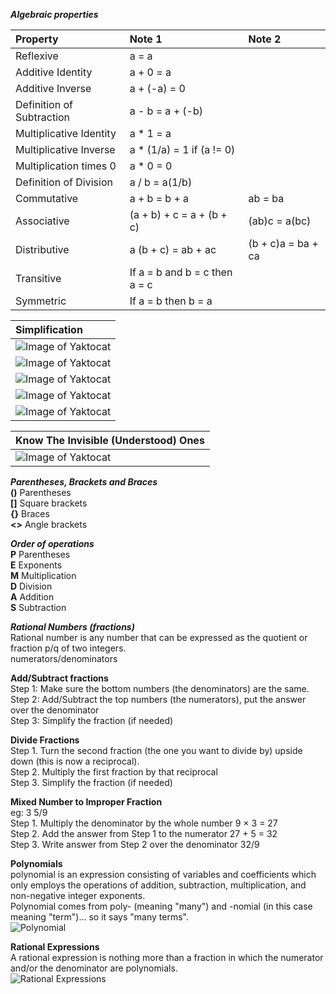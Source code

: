 ___Algebraic properties___  

| Property          | Note 1           |Note 2    |  
|:----------------- |:---------------- |:-------- |  
| Reflexive         | a = a            |          |  
| Additive Identity | a + 0 = a        |          |  
| Additive Inverse  | a + (-a) = 0     |          |  
| Definition of Subtraction | a - b = a + (-b) | |  
| Multiplicative Identity | a * 1 = a | |  
| Multiplicative Inverse | a * (1/a) = 1 if (a != 0) | |  
| Multiplication times 0 | a * 0 = 0 | |  
| Definition of Division | a / b = a(1/b) | |   
| Commutative       | a + b = b + a    | ab = ba  |  
| Associative       | (a + b) + c = a + (b + c) | (ab)c = a(bc) | |  
| Distributive      | a (b + c) = ab + ac | (b + c)a = ba + ca | |  
| Transitive        | If a = b and b = c then a = c | |  
| Symmetric        | If a = b then b = a | |  

| Simplification    |
|:----------------- |
|![Image of Yaktocat](https://github.com/amroibrahim/Notes/blob/master/Images/Algebra/xaxb.png) |
|![Image of Yaktocat](https://github.com/amroibrahim/Notes/blob/master/Images/Algebra/xaya.png) |
|![Image of Yaktocat](https://github.com/amroibrahim/Notes/blob/master/Images/Algebra/xab.png) |
|![Image of Yaktocat](https://github.com/amroibrahim/Notes/blob/master/Images/Algebra/x-a.png) |
|![Image of Yaktocat](https://github.com/amroibrahim/Notes/blob/master/Images/Algebra/xa-b.png) |

| Know The Invisible (Understood) Ones    |
|:----------------- |
|![Image of Yaktocat](https://github.com/amroibrahim/Notes/blob/master/Images/Algebra/UnderstoodOnes.png) |

___Parentheses, Brackets and Braces___  
**()** Parentheses  
**[]** Square brackets  
**{}** Braces  
**<>** Angle brackets  

___Order of operations___  
**P** Parentheses  
**E** Exponents  
**M** Multiplication  
**D** Division  
**A** Addition  
**S** Subtraction  

___Rational Numbers (fractions)___  
Rational number is any number that can be expressed as the quotient or fraction p/q of two integers.  
numerators/denominators  
  
__Add/Subtract fractions__  
Step 1: Make sure the bottom numbers (the denominators) are the same.  
Step 2: Add/Subtract the top numbers (the numerators), put the answer over the denominator  
Step 3: Simplify the fraction (if needed)  

__Divide Fractions__  
Step 1. Turn the second fraction (the one you want to divide by) upside down (this is now a reciprocal).  
Step 2. Multiply the first fraction by that reciprocal  
Step 3. Simplify the fraction (if needed)  

__Mixed Number to Improper Fraction__  
eg: 3 5/9  
Step 1. Multiply the denominator by the whole number 9 × 3 = 27  
Step 2. Add the answer from Step 1 to the numerator 27 + 5 = 32  
Step 3. Write answer from Step 2 over the denominator 32/9  

__Polynomials__  
polynomial is an expression consisting of variables and coefficients which only employs the operations of addition, subtraction, multiplication, and non-negative integer exponents.  
Polynomial comes from poly- (meaning "many") and -nomial (in this case meaning "term")... so it says "many terms".  
![Polynomial](https://github.com/amroibrahim/Notes/blob/master/Images/Algebra/polynomial.png)  
  
__Rational Expressions__  
A rational expression is nothing more than a fraction in which the numerator and/or the denominator are polynomials.  
![Rational Expressions](https://github.com/amroibrahim/Notes/blob/master/Images/Algebra/RationalExpressions.png)  
